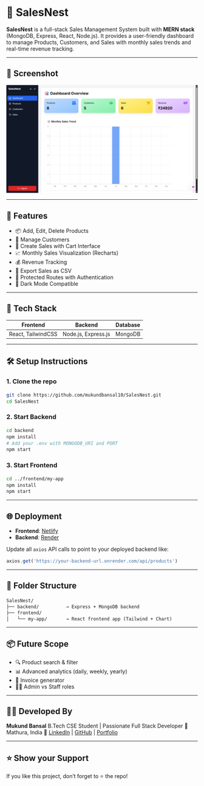 # 🧾 SalesNest

**SalesNest** is a full-stack Sales Management System built with **MERN stack** (MongoDB, Express, React, Node.js). It provides a user-friendly dashboard to manage Products, Customers, and Sales with monthly sales trends and real-time revenue tracking.

---

## 📸 Screenshot

![Dashboard Screenshot](dashboard-screenshot.png)

---

## 🚀 Features

- 📦 Add, Edit, Delete Products
- 👥 Manage Customers
- 🛒 Create Sales with Cart Interface
- 📈 Monthly Sales Visualization (Recharts)
- 💰 Revenue Tracking
- 📂 Export Sales as CSV
- 🔐 Protected Routes with Authentication
- 🌙 Dark Mode Compatible

---

## 🔧 Tech Stack

| Frontend         | Backend              | Database     |
|------------------|----------------------|--------------|
| React, TailwindCSS | Node.js, Express.js | MongoDB      |

---

## 🛠️ Setup Instructions

### 1. Clone the repo
```bash
git clone https://github.com/mukundbansal10/SalesNest.git
cd SalesNest
````

### 2. Start Backend

```bash
cd backend
npm install
# Add your .env with MONGODB_URI and PORT
npm start
```

### 3. Start Frontend

```bash
cd ../frontend/my-app
npm install
npm start
```

---

## 🌐 Deployment

* **Frontend**: [Netlify](https://www.netlify.com/)
* **Backend**: [Render](https://render.com/)

Update all `axios` API calls to point to your deployed backend like:

```js
axios.get('https://your-backend-url.onrender.com/api/products')
```

---

## 📁 Folder Structure

```
SalesNest/
├── backend/          → Express + MongoDB backend
├── frontend/
│   └── my-app/       → React frontend app (Tailwind + Chart)
```

---

## 📦 Future Scope

* 🔍 Product search & filter
* 📊 Advanced analytics (daily, weekly, yearly)
* 🧾 Invoice generator
* 👨‍💼 Admin vs Staff roles

---

## 👨‍💻 Developed By

**Mukund Bansal**
B.Tech CSE Student | Passionate Full Stack Developer
📍 Mathura, India
🔗 [LinkedIn](https://linkedin.com/in/mukundbansal10) | [GitHub](https://github.com/mukundbansal10) | [Portfolio](https://mukundbansal.netlify.app)

---

## ⭐ Show your Support

If you like this project, don’t forget to ⭐ the repo!
